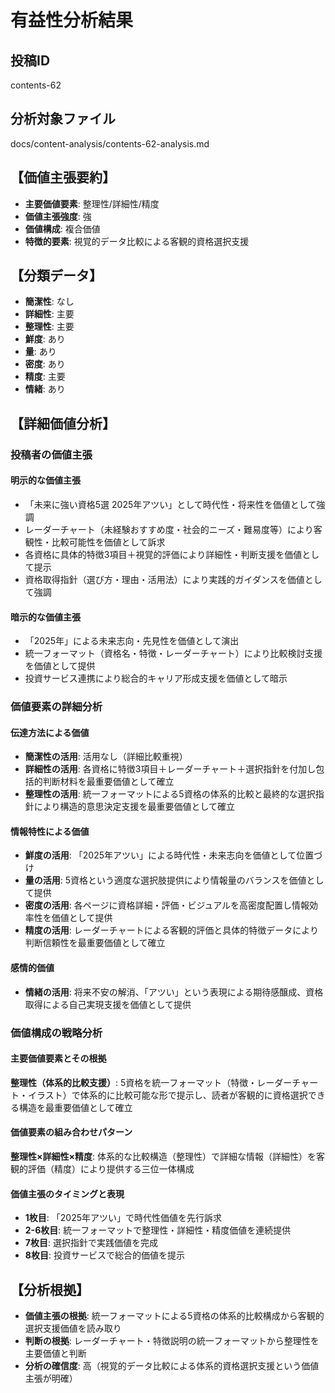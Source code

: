 # 有益性分析結果

## 投稿ID
contents-62

## 分析対象ファイル
docs/content-analysis/contents-62-analysis.md

## 【価値主張要約】
- **主要価値要素**: 整理性/詳細性/精度
- **価値主張強度**: 強
- **価値構成**: 複合価値
- **特徴的要素**: 視覚的データ比較による客観的資格選択支援

## 【分類データ】
- **簡潔性**: なし
- **詳細性**: 主要
- **整理性**: 主要
- **鮮度**: あり
- **量**: あり
- **密度**: あり
- **精度**: 主要
- **情緒**: あり

## 【詳細価値分析】

### 投稿者の価値主張

#### 明示的な価値主張
- 「未来に強い資格5選 2025年アツい」として時代性・将来性を価値として強調
- レーダーチャート（未経験おすすめ度・社会的ニーズ・難易度等）により客観性・比較可能性を価値として訴求
- 各資格に具体的特徴3項目＋視覚的評価により詳細性・判断支援を価値として提示
- 資格取得指針（選び方・理由・活用法）により実践的ガイダンスを価値として強調

#### 暗示的な価値主張
- 「2025年」による未来志向・先見性を価値として演出
- 統一フォーマット（資格名・特徴・レーダーチャート）により比較検討支援を価値として提供
- 投資サービス連携により総合的キャリア形成支援を価値として暗示

### 価値要素の詳細分析

#### 伝達方法による価値
- **簡潔性の活用**: 活用なし（詳細比較重視）
- **詳細性の活用**: 各資格に特徴3項目＋レーダーチャート＋選択指針を付加し包括的判断材料を最重要価値として確立
- **整理性の活用**: 統一フォーマットによる5資格の体系的比較と最終的な選択指針により構造的意思決定支援を最重要価値として確立

#### 情報特性による価値
- **鮮度の活用**: 「2025年アツい」による時代性・未来志向を価値として位置づけ
- **量の活用**: 5資格という適度な選択肢提供により情報量のバランスを価値として提供
- **密度の活用**: 各ページに資格詳細・評価・ビジュアルを高密度配置し情報効率性を価値として提供
- **精度の活用**: レーダーチャートによる客観的評価と具体的特徴データにより判断信頼性を最重要価値として確立

#### 感情的価値
- **情緒の活用**: 将来不安の解消、「アツい」という表現による期待感醸成、資格取得による自己実現支援を価値として提供

### 価値構成の戦略分析

#### 主要価値要素とその根拠
**整理性（体系的比較支援）**: 5資格を統一フォーマット（特徴・レーダーチャート・イラスト）で体系的に比較可能な形で提示し、読者が客観的に資格選択できる構造を最重要価値として確立

#### 価値要素の組み合わせパターン
**整理性×詳細性×精度**: 体系的な比較構造（整理性）で詳細な情報（詳細性）を客観的評価（精度）により提供する三位一体構成

#### 価値主張のタイミングと表現
- **1枚目**: 「2025年アツい」で時代性価値を先行訴求
- **2-6枚目**: 統一フォーマットで整理性・詳細性・精度価値を連続提供
- **7枚目**: 選択指針で実践価値を完成
- **8枚目**: 投資サービスで総合的価値を提示

## 【分析根拠】
- **価値主張の根拠**: 統一フォーマットによる5資格の体系的比較構成から客観的選択支援価値を読み取り
- **判断の根拠**: レーダーチャート・特徴説明の統一フォーマットから整理性を主要価値と判断
- **分析の確信度**: 高（視覚的データ比較による体系的資格選択支援という価値主張が明確）